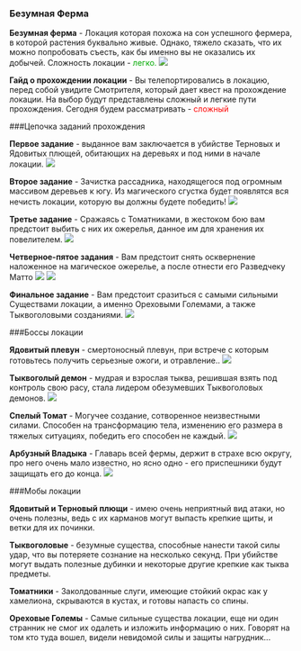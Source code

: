 ### Безумная Ферма
**Безумная ферма** - Локация которая похожа на сон успешного фермера, в которой растения буквально живые. Однако, тяжело сказать, что их можно попробовать съесть, как бы именно вы не оказались их добычей.
Сложность локации - <span style="color:rgb(0, 170, 0)">легко.
![](https://i.imgur.com/9387ENS.jpg)

**Гайд о прохождении локации** - Вы телепортировались в локацию, перед собой увидите Смотрителя, который дает квест на прохождение локации. На выбор будут представлены сложный и легкие пути прохождения. Сегодня будем рассматривать -<span style="color:rgb(255,0,0)"> сложный
![]()

###Цепочка заданий прохождения

**Первое задание** - выданное вам заключается в убийстве Терновых и Ядовитых плющей, обитающих на деревьях и под ними в начале локации.
![](https://i.imgur.com/7m0HpPd.jpg)

**Второе задание** - Зачистка рассадника, находящегося под огромным массивом деревьев к югу. Из магического сгустка будет появлятся вся нечисть локации, которую вы должны будете победить!
![](https://i.imgur.com/xHWwEkL.jpg)

**Третье задание** - Cражаясь с Томатниками, в жестоком бою вам предстоит выбить с них их ожерелья, данное им для хранения их повелителем.
![](https://i.imgur.com/6VLIuuY.jpg)

**Четверное-пятое задания** - Вам предстоит снять осквернение наложенное на магическое ожерелье, а после отнести его Разведчеку Матто
![](https://i.imgur.com/yuxR2QD.jpg)
![](https://i.imgur.com/ESZF45f.jpg)

**Финальное задание** - Вам предстоит сразиться с самыми сильными Существами локации, а именно Ореховыми Големами, а также Тыквоголовыми созданиями.
![](https://i.imgur.com/zDSrW8p.jpg)

###Боссы локации

**Ядовитый плевун** - смертоносный плевун, при встрече с которым готовьтесь получить серьезные ожоги, и отравление..
![](https://i.imgur.com/k7vaSf7.jpg)

**Тыквоголый демон** - мудрая и взрослая тыква, решившая взять под контроль свою расу, стала лидером обезумевших Тыквоголовых демонов.
![](https://i.imgur.com/Z08ep6U.jpg)

**Спелый Томат** - Могучее создание, сотворенное неизвестными силами. Способен на трансформацию тела, изменению его размера в тяжелых ситуациях, победить его способен не каждый.
![](https://i.imgur.com/u4qLIYm.jpg)

**Арбузный Владыка** - Главарь всей фермы, держит в страхе всю округу, про него очень мало известно, но ясно одно - его приспешники будут защищать его до конца.
![](https://i.imgur.com/LIhLENc.jpg)

###Мобы локации

**Ядовитый и Терновый плющи** - имею очень неприятный вид атаки, но очень полезны, ведь с их карманов могут выпасть крепкие щиты, и ветки для их починки.

**Тыквоголовые** - безумные существа, способные нанести такой силы удар, что вы потеряете сознание на несколько секунд. При убийстве могут выдать полезные дубинки и некоторые другие крепкие как тыква предметы.

**Томатники** - Заколдованные слуги, имеющие стойкий окрас как у хамелиона, скрываются в кустах, и готовы напасть со спины.

**Ореховые Големы** - Самые сильные существа локации, еще ни один странник не смог их одалеть и изложить информацию о них. Говорят на том кто туда вошел, видели невидомой силы и защиты нагрудник...
